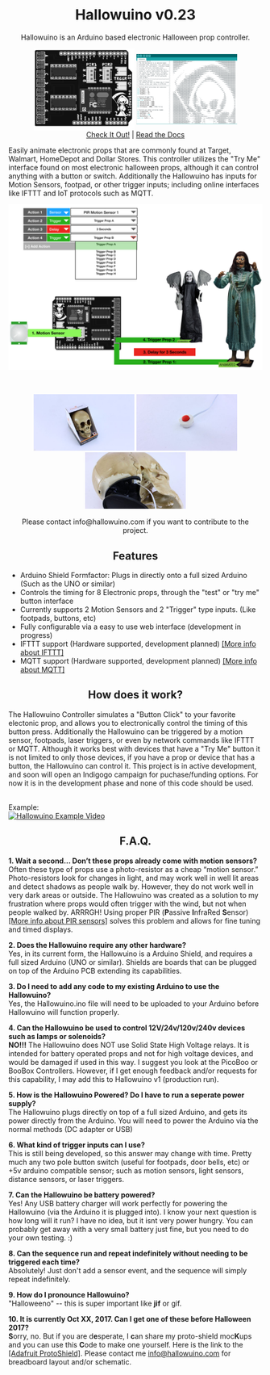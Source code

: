 <h1 align="center">Hallowuino v0.23</h1>
<p align="center">Hallowuino is an Arduino based electronic Halloween prop controller.</p>
<p align="center">
<img src="/images/Hallowuino-pop.png" width="200" align="center">  <img src="/images/Arduino-based.png" width="200" align="center"> <br/>
<a href="#site">Check It Out!</a> | <a href="#documentation">Read the Docs</a></p>

Easily animate electronic props that are commonly found at Target, Walmart, HomeDepot and Dollar Stores. This controller utilizes the "Try Me" interface found on most electronic halloween props, although it can control anything with a button or switch. Additionally the Hallowuino has inputs for Motion Sensors, footpad, or other trigger inputs; including online interfaces like IFTTT and IoT protocols such as MQTT.

<p align="center">
<img src="/images/Workflow.png" width="600"></p><br/>
<p align="center">
<img src="/images/Example-Prop.jpg" width="200"> <img src="/images/Button.jpg" width="200"> <img src="/images/Try-Me-Interface.jpg" width="200"> <br/></p>

<p align="center">Please contact info@hallowuino.com if you want to contribute to the project.</p>

<h2 align="center">Features</h2>

  * Arduino Shield Formfactor: Plugs in directly onto a full sized Arduino (Such as the UNO or similar)
  * Controls the timing for 8 Electronic props, through the "test" or "try me" button interface
  * Currently supports 2 Motion Sensors and 2 "Trigger" type inputs. (Like footpads, buttons, etc)
  * Fully configurable via a easy to use web interface (development in progress)
  * IFTTT support (Hardware supported, development planned) [[More info about IFTTT]](https://ifttt.com/)
  * MQTT support (Hardware supported, development planned) [[More info about MQTT]](https://learn.adafruit.com/adafruit-io/mqtt-api) 
  
<h2 align="center">How does it work?</h1>
The Hallowuino Controller simulates a "Button Click" to your favorite electonic prop, and allows you to electronically control the timing of this button press. Additionally the Hallowuino can be triggered by a motion sensor, footpads, laser triggers, or even by network commands like IFTTT or MQTT. Although it works best with devices that have a "Try Me" button it is not limited to only those devices, if you have a prop or device that has a button, the Hallowuino can control it. This project is in active development, and soon will open an Indigogo campaign for puchase/funding options. For now it is in the development phase and none of this code should be used. <br/><br/>


Example:<br/>
[![Hallowuino Example Video](http://img.youtube.com/vi/72wD3h66Z6o/0.jpg)](http://www.youtube.com/watch?v=72wD3h66Z6o "Hallowuino Example Video")

<h2 align="center">F.A.Q.</h1>

**1. Wait a second... Don’t these props already come with motion sensors?** <br/>
Often these type of props use a photo-resistor as a cheap “motion sensor.” Photo-resistors look for changes in light, and may work well in well lit areas and detect shadows as people walk by. However, they do not work well in very dark areas or outside. The Hallowuino was created as a solution to my frustration where props would often trigger with the wind, but not when people walked by.  ARRRGH! Using proper PIR (**P**assive **I**nfraRed **S**ensor) [[More info about PIR sensors]](https://learn.adafruit.com/pir-passive-infrared-proximity-motion-sensor/how-pirs-work) solves this problem and allows for fine tuning and timed displays.

**2. Does the Hallowuino require any other hardware?** <br/>
Yes, in its current form, the Hallowuino is a Arduino Shield, and requires a full sized Arduino (UNO or similar). Shields are boards that can be plugged on top of the Arduino PCB extending its capabilities. 

**3. Do I need to add any code to my existing Arduino to use the Hallowuino?** <br/>
Yes, the Hallowuino.ino file will need to be uploaded to your Arduino before Hallowuino will function properly.

**4. Can the Hallowuino be used to control 12V/24v/120v/240v devices such as lamps or solenoids?** <br/>
**NO!!!** The Hallowuino does NOT use Solid State High Voltage relays.  It is intended for battery operated props and not for high voltage devices, and would be damaged if used in this way. I suggest you look at the PicoBoo or BooBox Controllers. However, if I get enough feedback and/or requests for this capability, I may add this to Hallowuino v1 (production run).

**5. How is the Hallowuino Powered? Do I have to run a seperate power supply?** <br/>
The Hallowuino plugs directly on top of a full sized Arduino, and gets its power directly from the Arduino. You will need to power the Arduino via the normal methods (DC adapter or USB)

**6. What kind of trigger inputs can I use?** <br/>
This is still being developed, so this answer may change with time. Pretty much any two pole button switch (useful for footpads, door bells, etc) or +5v arduino compatible sensor; such as motion sensors, light sensors, distance sensors, or laser triggers.

**7. Can the Hallowuino be battery powered?** <br/>
Yes! Any USB battery charger will work perfectly for powering the Hallowuino (via the Arduino it is plugged into). I know your next question is how long will it run?  I have no idea, but it isnt very power hungry. You can probably get away with a very small battery just fine, but you need to do your own testing. :)

**8. Can the sequence run and repeat indefinitely without needing to be triggered each time?** <br/>
Absolutely! Just don't add a sensor event, and the sequence will simply repeat indefinitely. 

**9. How do I pronounce Hallowuino?** <br/>
"Halloweeno" -- this is super important like **jif** or gif.

**10. It is currently Oct XX, 2017. Can I get one of these before Halloween 2017?** <br/>
**S**orry, no. But if you are d**e**sperate, I **c**an share my proto-shield moc**K**ups and you can use this **C**ode to make one yourself. Here is the link to the [[Adafruit ProtoShield]](https://www.adafruit.com/product/2077). Please contact me info@hallowuino.com for breadboard layout and/or schematic.




